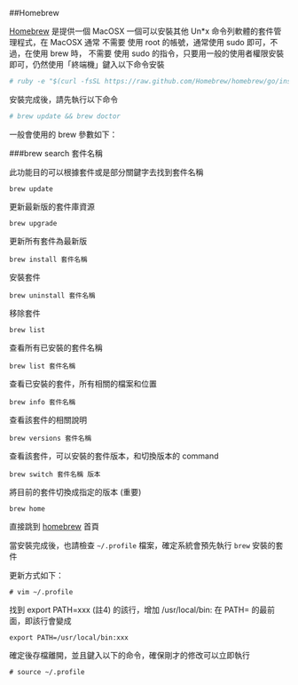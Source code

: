 ##Homebrew

[Homebrew](http://brew.sh/) 是提供一個 MacOSX 一個可以安裝其他 Un*x 命令列軟體的套件管理程式，在 MacOSX 通常 不需要 使用 root 的帳號，通常使用 sudo 即可，不過，在使用 brew 時， 不需要 使用 sudo 的指令，只要用一般的使用者權限安裝即可，仍然使用「終端機」鍵入以下命令安裝
```bash
# ruby -e "$(curl -fsSL https://raw.github.com/Homebrew/homebrew/go/install)"
```

安裝完成後，請先執行以下命令
```bash
# brew update && brew doctor
```
一般會使用的 brew 參數如下：

###brew search 套件名稱

  此功能目的可以根據套件或是部分關鍵字去找到套件名稱
  ```
  brew update
  ```
  更新最新版的套件庫資源
  ```
  brew upgrade
  ```
  更新所有套件為最新版
  ```
  brew install 套件名稱
  ```
  安裝套件
  ```
  brew uninstall 套件名稱
  ```
  移除套件
  ```
  brew list
  ```
  查看所有已安裝的套件名稱
  ```
  brew list 套件名稱
  ```
  查看已安裝的套件，所有相關的檔案和位置
  ```
  brew info 套件名稱
  ```
  查看該套件的相關說明
  ```
  brew versions 套件名稱
  ```
  查看該套件，可以安裝的套件版本，和切換版本的 command
  ```
  brew switch 套件名稱 版本
  ```
  將目前的套件切換成指定的版本 (重要)
  ```
  brew home
  ```

直接跳到 [homebrew](http://brew.sh/) 首頁

當安裝完成後，也請檢查 `~/.profile` 檔案，確定系統會預先執行 `brew` 安裝的套件

更新方式如下：
```
# vim ~/.profile
```

找到 export PATH=xxx (註4) 的該行，增加 /usr/local/bin: 在 PATH= 的最前面，即該行會變成
```
export PATH=/usr/local/bin:xxx
```
確定後存檔離開，並且鍵入以下的命令，確保剛才的修改可以立即執行
```
# source ~/.profile
```
